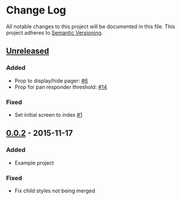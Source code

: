 # Change Log
All notable changes to this project will be documented in this file.
This project adheres to [Semantic Versioning](http://semver.org/).

## [Unreleased]
### Added
- Prop to display/hide pager: [#6]
- Prop for pan responder threshold: [#14]

### Fixed
- Set initial screen to index [#1]

## [0.0.2] - 2015-11-17
### Added
- Example project

### Fixed
- Fix child styles not being merged

[#14]: https://github.com/fixt/react-native-page-swiper/pull/14
[#6]: https://github.com/fixt/react-native-page-swiper/pull/6
[#1]: https://github.com/fixt/react-native-page-swiper/pull/1


[Unreleased]: https://github.com/fixt/react-native-page-swiper/compare/v0.0.2...HEAD
[0.0.2]: https://github.com/fixt/react-native-page-swiper/compare/19b2693ef41d881b9da943075c704f0b648ee9e2...v0.0.2
